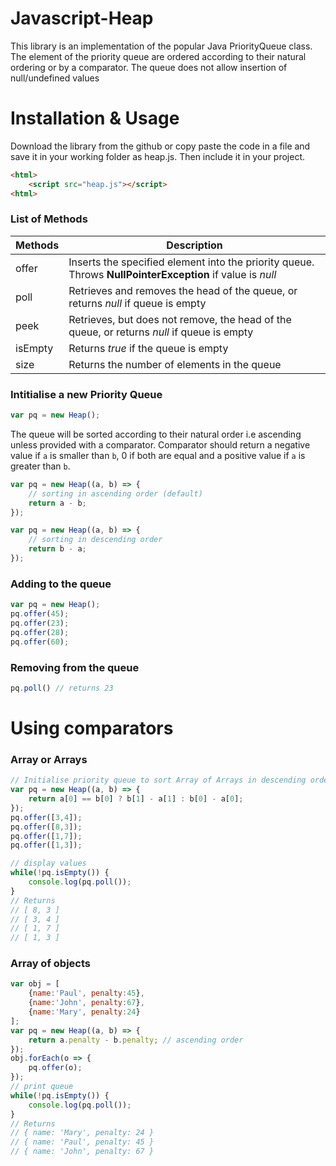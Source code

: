 # Javascript-Heap
This library is an implementation of the popular Java PriorityQueue class. The element of the priority queue are ordered according to their natural ordering or by a comparator. The queue does not allow insertion of null/undefined values

# Installation & Usage
Download the library from the github or copy paste the code in a file and save it in your working folder as heap.js. Then include it in your project.

```html
<html>
    <script src="heap.js"></script>
<html>
```

### List of Methods
| Methods           | Description |
|-------------------|-------------|
| offer | Inserts the specified element into the priority queue. Throws **NullPointerException** if value is *null* |
| poll | Retrieves and removes the head of the queue, or returns *null* if queue is empty |
| peek | Retrieves, but does not remove, the head of the queue, or returns *null* if queue is empty |
| isEmpty | Returns *true* if the queue is empty |
| size | Returns the number of elements in the queue |


### Intitialise a new Priority Queue
```javascript
var pq = new Heap();
```
The queue will be sorted according to their natural order i.e ascending unless provided with a comparator. Comparator should return a negative value if `a` is smaller than `b`, 0 if both are equal and a positive value if `a` is greater than `b`.
```javascript
var pq = new Heap((a, b) => {
    // sorting in ascending order (default)
    return a - b;
});

var pq = new Heap((a, b) => {
    // sorting in descending order
    return b - a;
});
```

### Adding to the queue
```javascript
var pq = new Heap();
pq.offer(45);
pq.offer(23);
pq.offer(28);
pq.offer(60);
```

### Removing from the queue
```javascript
pq.poll() // returns 23
```

# Using comparators
### Array or Arrays
```javascript
// Initialise priority queue to sort Array of Arrays in descending order
var pq = new Heap((a, b) => {
    return a[0] == b[0] ? b[1] - a[1] : b[0] - a[0];
});
pq.offer([3,4]);
pq.offer([8,3]);
pq.offer([1,7]);
pq.offer([1,3]);

// display values
while(!pq.isEmpty()) {
    console.log(pq.poll());
}
// Returns
// [ 8, 3 ]
// [ 3, 4 ]
// [ 1, 7 ]
// [ 1, 3 ]
```

### Array of objects
```javascript
var obj = [
    {name:'Paul', penalty:45},
    {name:'John', penalty:67},
    {name:'Mary', penalty:24}
];
var pq = new Heap((a, b) => {
    return a.penalty - b.penalty; // ascending order
});
obj.forEach(o => {
    pq.offer(o);
});
// print queue
while(!pq.isEmpty()) {
    console.log(pq.poll());
}
// Returns
// { name: 'Mary', penalty: 24 }
// { name: 'Paul', penalty: 45 }
// { name: 'John', penalty: 67 }
```
